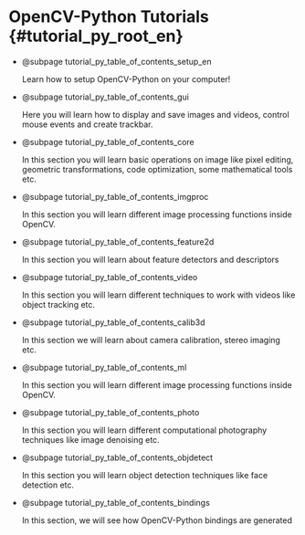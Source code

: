 # OpenCV-Python Tutorials {#tutorial_py_root_en}

- @subpage tutorial_py_table_of_contents_setup_en

  Learn how to setup OpenCV-Python on your computer!

-   @subpage tutorial_py_table_of_contents_gui

    Here you will learn how to display and save images and videos, control mouse events and create trackbar.

-   @subpage tutorial_py_table_of_contents_core

    In this section you will learn basic operations on image like pixel editing, geometric transformations, code optimization, some mathematical tools etc.

-   @subpage tutorial_py_table_of_contents_imgproc

    In this section you will learn different image processing functions inside OpenCV.

-   @subpage tutorial_py_table_of_contents_feature2d

    In this section
    you will learn about feature detectors and descriptors

-   @subpage tutorial_py_table_of_contents_video

    In this section you will learn different techniques to work with videos like object tracking etc.

-   @subpage tutorial_py_table_of_contents_calib3d

    In this section we will learn about camera calibration, stereo imaging etc.

-   @subpage tutorial_py_table_of_contents_ml

    In this section you will learn different image processing functions inside OpenCV.

-   @subpage tutorial_py_table_of_contents_photo

    In this section you will learn different computational photography techniques like image denoising etc.

-   @subpage tutorial_py_table_of_contents_objdetect

    In this section you will learn object detection techniques like face detection etc.

-   @subpage tutorial_py_table_of_contents_bindings

    In this section, we will see how OpenCV-Python bindings are generated
